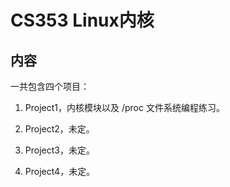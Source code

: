 # CS353 Linux内核

## 内容

一共包含四个项目：

1. Project1，内核模块以及 /proc 文件系统编程练习。 

2. Project2，未定。
3. Project3，未定。
4. Project4，未定。
